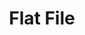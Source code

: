 ---
title: "Flat File"
lead: "Integrate your Flat File data source with supported Sales Channels / Webstores through Stock2Shop"
seoTitle: "Flat File Integration Features"
seoDescription: "Integrate your Flat File data source with supported Sales Channels / Webstores through Stock2Shop"
source: "flat-file"
type: help
tags: ["feature"]
---